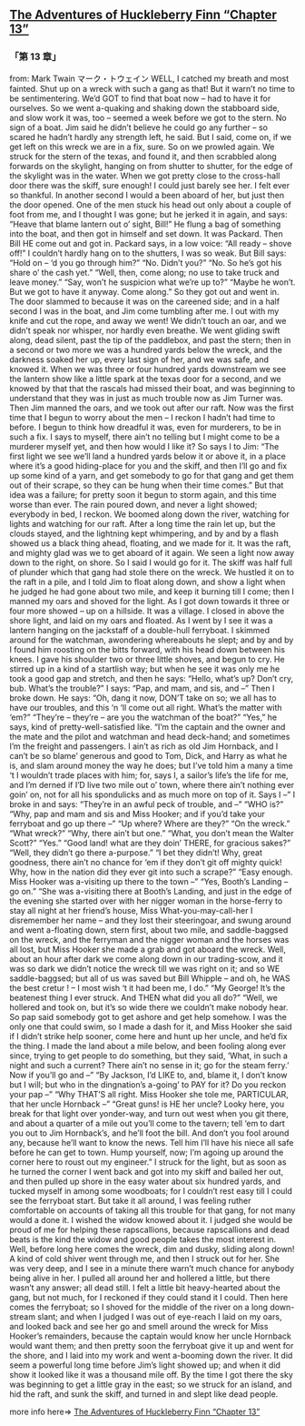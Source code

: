 ## [The Adventures of Huckleberry Finn “Chapter 13”](https://www.beanreading.com/ja/article/779?source=github )  
###  「第 13 章」 
  from:  Mark Twain マーク・トウェイン 
WELL, I catched my breath and most fainted. Shut up on a wreck with such a gang as that! But it warn’t no time to be sentimentering. We’d GOT to find that boat now – had to have it for ourselves. So we went a-quaking and shaking down the stabboard side, and slow work it was, too – seemed a week before we got to the stern. No sign of a boat. Jim said he didn’t believe he could go any further – so scared he hadn’t hardly any strength left, he said. But I said, come on, if we get left on this wreck we are in a fix, sure. So on we prowled again. We struck for the stern of the texas, and found it, and then scrabbled along forwards on the skylight, hanging on from shutter to shutter, for the edge of the skylight was in the water. When we got pretty close to the cross-hall door there was the skiff, sure enough! I could just barely see her. I felt ever so thankful. In another second I would a been aboard of her, but just then the door opened. One of the men stuck his head out only about a couple of foot from me, and I thought I was gone; but he jerked it in again, and says:
“Heave that blame lantern out o’ sight, Bill!”
He flung a bag of something into the boat, and then got in himself and set down. It was Packard. Then Bill HE come out and got in. Packard says, in a low voice:
“All ready – shove off!”
I couldn’t hardly hang on to the shutters, I was so weak. But Bill says:
“Hold on – ‘d you go through him?”
“No. Didn’t you?”
“No. So he’s got his share o’ the cash yet.”
“Well, then, come along; no use to take truck and leave money.”
“Say, won’t he suspicion what we’re up to?”
“Maybe he won’t. But we got to have it anyway. Come along.”
So they got out and went in.
The door slammed to because it was on the careened side; and in a half second I was in the boat, and Jim come tumbling after me. I out with my knife and cut the rope, and away we went!
We didn’t touch an oar, and we didn’t speak nor whisper, nor hardly even breathe. We went gliding swift along, dead silent, past the tip of the paddlebox, and past the stern; then in a second or two more we was a hundred yards below the wreck, and the darkness soaked her up, every last sign of her, and we was safe, and knowed it.
When we was three or four hundred yards downstream we see the lantern show like a little spark at the texas door for a second, and we knowed by that that the rascals had missed their boat, and was beginning to understand that they was in just as much trouble now as Jim Turner was.
Then Jim manned the oars, and we took out after our raft. Now was the first time that I begun to worry about the men – I reckon I hadn’t had time to before. I begun to think how dreadful it was, even for murderers, to be in such a fix. I says to myself, there ain’t no telling but I might come to be a murderer myself yet, and then how would I like it? So says I to Jim:
“The first light we see we’ll land a hundred yards below it or above it, in a place where it’s a good hiding-place for you and the skiff, and then I’ll go and fix up some kind of a yarn, and get somebody to go for that gang and get them out of their scrape, so they can be hung when their time comes.”
But that idea was a failure; for pretty soon it begun to storm again, and this time worse than ever. The rain poured down, and never a light showed; everybody in bed, I reckon. We boomed along down the river, watching for lights and watching for our raft. After a long time the rain let up, but the clouds stayed, and the lightning kept whimpering, and by and by a flash showed us a black thing ahead, floating, and we made for it.
It was the raft, and mighty glad was we to get aboard of it again. We seen a light now away down to the right, on shore. So I said I would go for it. The skiff was half full of plunder which that gang had stole there on the wreck. We hustled it on to the raft in a pile, and I told Jim to float along down, and show a light when he judged he had gone about two mile, and keep it burning till I come; then I manned my oars and shoved for the light. As I got down towards it three or four more showed – up on a hillside. It was a village. I closed in above the shore light, and laid on my oars and floated. As I went by I see it was a lantern hanging on the jackstaff of a double-hull ferryboat. I skimmed around for the watchman, awondering whereabouts he slept; and by and by I found him roosting on the bitts forward, with his head down between his knees. I gave his shoulder two or three little shoves, and begun to cry.
He stirred up in a kind of a startlish way; but when he see it was only me he took a good gap and stretch, and then he says:
“Hello, what’s up? Don’t cry, bub. What’s the trouble?”
I says:
“Pap, and mam, and sis, and –”
Then I broke down. He says:
“Oh, dang it now, DON’T take on so; we all has to have our troubles, and this ‘n ‘ll come out all right. What’s the matter with ‘em?”
“They’re – they’re – are you the watchman of the boat?”
“Yes,” he says, kind of pretty-well-satisfied like. “I’m the captain and the owner and the mate and the pilot and watchman and head deck-hand; and sometimes I’m the freight and passengers. I ain’t as rich as old Jim Hornback, and I can’t be so blame’ generous and good to Tom, Dick, and Harry as what he is, and slam around money the way he does; but I’ve told him a many a time ‘t I wouldn’t trade places with him; for, says I, a sailor’s life’s the life for me, and I’m derned if I’D live two mile out o’ town, where there ain’t nothing ever goin’ on, not for all his spondulicks and as much more on top of it. Says I –”
I broke in and says:
“They’re in an awful peck of trouble, and –”
“WHO is?”
“Why, pap and mam and sis and Miss Hooker; and if you’d take your ferryboat and go up there –”
“Up where? Where are they?”
“On the wreck.”
“What wreck?”
“Why, there ain’t but one.”
“What, you don’t mean the Walter Scott?”
“Yes.”
“Good land! what are they doin’ THERE, for gracious sakes?”
“Well, they didn’t go there a-purpose.”
“I bet they didn’t! Why, great goodness, there ain’t no chance for ‘em if they don’t git off mighty quick! Why, how in the nation did they ever git into such a scrape?”
“Easy enough. Miss Hooker was a-visiting up there to the town –”
“Yes, Booth’s Landing – go on.”
“She was a-visiting there at Booth’s Landing, and just in the edge of the evening she started over with her nigger woman in the horse-ferry to stay all night at her friend’s house, Miss What-you-may-call-her I disremember her name – and they lost their steeringoar, and swung around and went a-floating down, stern first, about two mile, and saddle-baggsed on the wreck, and the ferryman and the nigger woman and the horses was all lost, but Miss Hooker she made a grab and got aboard the wreck. Well, about an hour after dark we come along down in our trading-scow, and it was so dark we didn’t notice the wreck till we was right on it; and so WE saddle-baggsed; but all of us was saved but Bill Whipple – and oh, he WAS the best cretur ! – I most wish ‘t it had been me, I do.”
“My George! It’s the beatenest thing I ever struck. And THEN what did you all do?”
“Well, we hollered and took on, but it’s so wide there we couldn’t make nobody hear. So pap said somebody got to get ashore and get help somehow. I was the only one that could swim, so I made a dash for it, and Miss Hooker she said if I didn’t strike help sooner, come here and hunt up her uncle, and he’d fix the thing. I made the land about a mile below, and been fooling along ever since, trying to get people to do something, but they said, ‘What, in such a night and such a current? There ain’t no sense in it; go for the steam ferry.’ Now if you’ll go and –”
“By Jackson, I’d LIKE to, and, blame it, I don’t know but I will; but who in the dingnation’s a-going’ to PAY for it? Do you reckon your pap –”
“Why THAT’S all right. Miss Hooker she tole me, PARTICULAR, that her uncle Hornback –”
“Great guns! is HE her uncle? Looky here, you break for that light over yonder-way, and turn out west when you git there, and about a quarter of a mile out you’ll come to the tavern; tell ‘em to dart you out to Jim Hornback’s, and he’ll foot the bill. And don’t you fool around any, because he’ll want to know the news. Tell him I’ll have his niece all safe before he can get to town. Hump yourself, now; I’m agoing up around the corner here to roust out my engineer.”
I struck for the light, but as soon as he turned the corner I went back and got into my skiff and bailed her out, and then pulled up shore in the easy water about six hundred yards, and tucked myself in among some woodboats; for I couldn’t rest easy till I could see the ferryboat start. But take it all around, I was feeling ruther comfortable on accounts of taking all this trouble for that gang, for not many would a done it. I wished the widow knowed about it. I judged she would be proud of me for helping these rapscallions, because rapscallions and dead beats is the kind the widow and good people takes the most interest in.
Well, before long here comes the wreck, dim and dusky, sliding along down! A kind of cold shiver went through me, and then I struck out for her. She was very deep, and I see in a minute there warn’t much chance for anybody being alive in her. I pulled all around her and hollered a little, but there wasn’t any answer; all dead still. I felt a little bit heavy-hearted about the gang, but not much, for I reckoned if they could stand it I could.
Then here comes the ferryboat; so I shoved for the middle of the river on a long down-stream slant; and when I judged I was out of eye-reach I laid on my oars, and looked back and see her go and smell around the wreck for Miss Hooker’s remainders, because the captain would know her uncle Hornback would want them; and then pretty soon the ferryboat give it up and went for the shore, and I laid into my work and went a-booming down the river.
It did seem a powerful long time before Jim’s light showed up; and when it did show it looked like it was a thousand mile off. By the time I got there the sky was beginning to get a little gray in the east; so we struck for an island, and hid the raft, and sunk the skiff, and turned in and slept like dead people.


more info here=>   [The Adventures of Huckleberry Finn “Chapter 13”](https://www.beanreading.com/ja/article/779?source=github ) 
